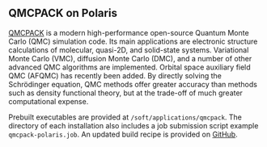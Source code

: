 ## QMCPACK on Polaris

[QMCPACK](https://qmcpack.org/) is a modern high-performance open-source Quantum Monte Carlo (QMC) simulation code. Its main applications are electronic structure calculations of molecular, quasi-2D, and solid-state systems. Variational Monte Carlo (VMC), diffusion Monte Carlo (DMC), and a number of other advanced QMC algorithms are implemented. Orbital space auxiliary field QMC (AFQMC) has recently been added. By directly solving the Schrödinger equation, QMC methods offer greater accuracy than methods such as density functional theory, but at the trade-off of much greater computational expense.

Prebuilt executables are provided at `/soft/applications/qmcpack`. The directory of each installation also includes a job submission script example `qmcpack-polaris.job`. An updated build recipe is provided on [GitHub](https://github.com/QMCPACK/qmcpack/blob/develop/config/build_alcf_polaris_Clang.sh).